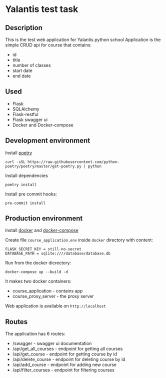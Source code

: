 # Yalantis test task
## Description
This is the test web application for Yalantis python school
Application is the simple CRUD api for course that contains:
- id
- title
- number of classes
- start date
- end date

## Used
- Flask
- SQLAlchemy
- Flask-restful
- Flask swagger ui
- Docker and Docker-compose

## Development environment

Install [poetry](https://python-poetry.org/)
```shell
curl -sSL https://raw.githubusercontent.com/python-poetry/poetry/master/get-poetry.py | python
```

Install dependencies
```shell
poetry install
```

Install pre commit hooks:
```shell
pre-commit install
```

## Production environment

Install [docker](https://docs.docker.com/engine/install/) and [docker-compose](https://docs.docker.com/compose/install/)

Create file ```course_application.env``` inside ```docker``` directory with content:
```shell
FLASK_SECRET_KEY = still-no-secret
DATABASE_PATH = sqlite:////database/database.db
```

Run from the docker dicrectory:
```shell
docker-compose up --build -d
```
It makes two docker containers:
- course_application - contains app
- course_proxy_server - the proxy server

Web application is available on ```http://localhost```

## Routes
The application has 6 routes:
- /swagger - swagger ui documentation
- /api/get_all_courses - endpoint for getting all courses
- /api/get_course - endpoint for getting course by id
- /api/delete_course - endpoint for deleting course by id
- /api/add_course - endpoint for adding new course
- /api/filter_courses - endpoint for filtering courses
